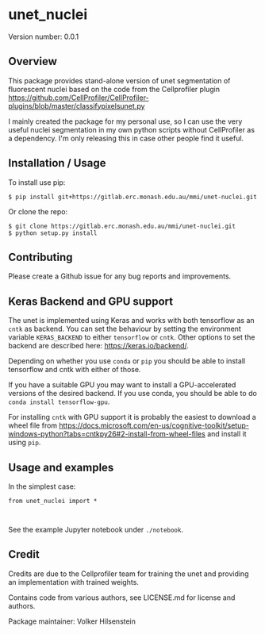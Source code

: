 unet_nuclei
===============================

Version number: 0.0.1




Overview
--------

This package provides stand-alone version of unet segmentation of fluorescent nuclei based on the code from the Cellprofiler plugin 
https://github.com/CellProfiler/CellProfiler-plugins/blob/master/classifypixelsunet.py

I mainly created the package for my personal use, so I can use the very useful nuclei segmentation in my own python scripts without CellProfiler as a dependency. I'm only releasing this in case other people find it useful. 

Installation / Usage
--------------------

To install use pip:

    $ pip install git+https://gitlab.erc.monash.edu.au/mmi/unet-nuclei.git


Or clone the repo:

    $ git clone https://gitlab.erc.monash.edu.au/mmi/unet-nuclei.git
    $ python setup.py install
    
Contributing
------------

Please create a Github issue for any bug reports and improvements.

Keras Backend and GPU support
-----------------------------

The unet is implemented using Keras and works with both tensorflow as an `cntk` as backend. You can set the behaviour by setting the environment variable `KERAS_BACKEND` to either `tensorflow` or `cntk`. Other options to set the backend are described here: https://keras.io/backend/.

Depending on whether you use `conda` or `pip` you should be able to install tensorflow and cntk with either of those.

If you have a suitable GPU you may want to install a GPU-accelerated versions of the desired backend. If you use conda, you should be able to do `conda install tensorflow-gpu`.

For installing `cntk` with GPU support it is probably the easiest to download a wheel file from https://docs.microsoft.com/en-us/cognitive-toolkit/setup-windows-python?tabs=cntkpy26#2-install-from-wheel-files and install it using `pip`.


Usage and examples
------------------


In the simplest case:

```
from unet_nuclei import *



```

See the example Jupyter notebook under `./notebook`.


Credit
------

Credits are due to the Cellprofiler team for training the unet and providing an implementation with trained weights.

Contains code from various authors, see LICENSE.md for license and authors.

Package maintainer: Volker Hilsenstein
